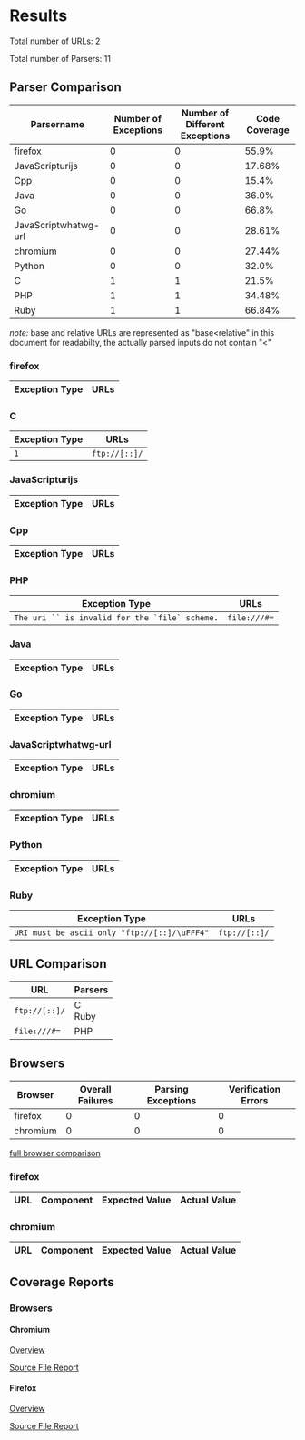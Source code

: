 # Results 

Total number of URLs: 2

Total number of Parsers: 11

## Parser Comparison 

 Parsername | Number of Exceptions | Number of Different Exceptions | Code Coverage 
 --- | --- | --- | ---
firefox | 0 | 0 | 55.9% 
JavaScripturijs | 0 | 0 | 17.68% 
Cpp | 0 | 0 | 15.4% 
Java | 0 | 0 | 36.0% 
Go | 0 | 0 | 66.8% 
JavaScriptwhatwg-url | 0 | 0 | 28.61% 
chromium | 0 | 0 | 27.44% 
Python | 0 | 0 | 32.0% 
C | 1 | 1 | 21.5% 
PHP | 1 | 1 | 34.48% 
Ruby | 1 | 1 | 66.84% 


*note:*  base and relative URLs are represented as "base<relative" in this document for readabilty, the actually parsed inputs do not contain "<" 

### firefox

 Exception Type | URLs 
 --- | --- 


### C

 Exception Type | URLs 
 --- | --- 
 ``` 1 ```  |  ``` ftp://[::]/￴ ```  <br> 


### JavaScripturijs

 Exception Type | URLs 
 --- | --- 


### Cpp

 Exception Type | URLs 
 --- | --- 


### PHP

 Exception Type | URLs 
 --- | --- 
 ``` The uri `` is invalid for the `file` scheme. ```  |  ``` file:///#= ```  <br> 


### Java

 Exception Type | URLs 
 --- | --- 


### Go

 Exception Type | URLs 
 --- | --- 


### JavaScriptwhatwg-url

 Exception Type | URLs 
 --- | --- 


### chromium

 Exception Type | URLs 
 --- | --- 


### Python

 Exception Type | URLs 
 --- | --- 


### Ruby

 Exception Type | URLs 
 --- | --- 
 ``` URI must be ascii only "ftp://[::]/\uFFF4" ```  |  ``` ftp://[::]/￴ ```  <br> 


## URL Comparison 

 URL | Parsers 
 --- | --- 
 ``` ftp://[::]/￴ ```  | C <br>Ruby <br>
 ``` file:///#= ```  | PHP <br>

## Browsers

 Browser | Overall Failures | Parsing Exceptions | Verification Errors 
 --- | --- | --- | --- 
firefox | 0 | 0 | 0
chromium | 0 | 0 | 0

[full browser comparison](./browseroverview.html)

### firefox

 URL | Component | Expected Value | Actual Value 
 --- | --- | --- | --- 

### chromium

 URL | Component | Expected Value | Actual Value 
 --- | --- | --- | --- 

## Coverage Reports 

### Browsers


#### Chromium

[Overview](./chromium/report.html)

[Source File Report](./chromium/url_parse.cc.html)


#### Firefox

[Overview](./firefox/index.html)

[Source File Report](./firefox/nsURLParsers.cpp.gcov.html)

